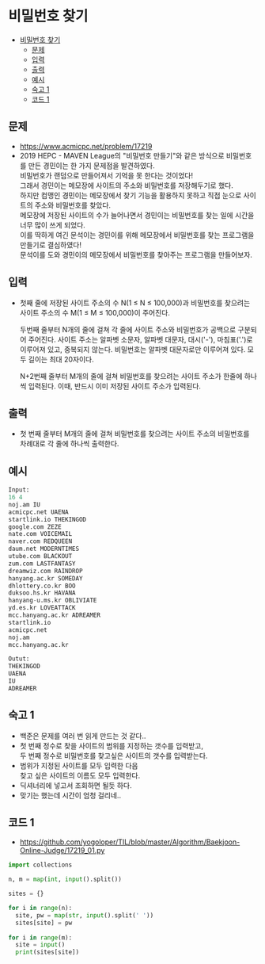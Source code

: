 # 비밀번호 찾기

<!-- TOC -->

- [비밀번호 찾기](#%EB%B9%84%EB%B0%80%EB%B2%88%ED%98%B8-%EC%B0%BE%EA%B8%B0)
  - [문제](#%EB%AC%B8%EC%A0%9C)
  - [입력](#%EC%9E%85%EB%A0%A5)
  - [출력](#%EC%B6%9C%EB%A0%A5)
  - [예시](#%EC%98%88%EC%8B%9C)
  - [숙고 1](#%EC%88%99%EA%B3%A0-1)
  - [코드 1](#%EC%BD%94%EB%93%9C-1)

<!-- /TOC -->

## 문제
- https://www.acmicpc.net/problem/17219
- 2019 HEPC - MAVEN League의 "비밀번호 만들기"와 같은 방식으로 비밀번호를 만든 경민이는 한 가지 문제점을 발견하였다.  
  비밀번호가 랜덤으로 만들어져서 기억을 못 한다는 것이었다!  
  그래서 경민이는 메모장에 사이트의 주소와 비밀번호를 저장해두기로 했다.  
  하지만 컴맹인 경민이는 메모장에서 찾기 기능을 활용하지 못하고 직접 눈으로 사이트의 주소와 비밀번호를 찾았다.  
  메모장에 저장된 사이트의 수가 늘어나면서 경민이는 비밀번호를 찾는 일에 시간을 너무 많이 쓰게 되었다.  
  이를 딱하게 여긴 문석이는 경민이를 위해 메모장에서 비밀번호를 찾는 프로그램을 만들기로 결심하였다!  
  문석이를 도와 경민이의 메모장에서 비밀번호를 찾아주는 프로그램을 만들어보자.

## 입력
- 첫째 줄에 저장된 사이트 주소의 수 N(1 ≤ N ≤ 100,000)과 비밀번호를 찾으려는 사이트 주소의 수 M(1 ≤ M ≤ 100,000)이 주어진다.

  두번째 줄부터 N개의 줄에 걸쳐 각 줄에 사이트 주소와 비밀번호가 공백으로 구분되어 주어진다. 사이트 주소는 알파벳 소문자, 알파벳 대문자, 대시('-'), 마침표('.')로 이루어져 있고, 중복되지 않는다. 비밀번호는 알파벳 대문자로만 이루어져 있다. 모두 길이는 최대 20자이다.

  N+2번째 줄부터 M개의 줄에 걸쳐 비밀번호를 찾으려는 사이트 주소가 한줄에 하나씩 입력된다. 이때, 반드시 이미 저장된 사이트 주소가 입력된다.

## 출력
- 첫 번째 줄부터 M개의 줄에 걸쳐 비밀번호를 찾으려는 사이트 주소의 비밀번호를 차례대로 각 줄에 하나씩 출력한다.

## 예시
``` python
Input:
16 4
noj.am IU
acmicpc.net UAENA
startlink.io THEKINGOD
google.com ZEZE
nate.com VOICEMAIL
naver.com REDQUEEN
daum.net MODERNTIMES
utube.com BLACKOUT
zum.com LASTFANTASY
dreamwiz.com RAINDROP
hanyang.ac.kr SOMEDAY
dhlottery.co.kr BOO
duksoo.hs.kr HAVANA
hanyang-u.ms.kr OBLIVIATE
yd.es.kr LOVEATTACK
mcc.hanyang.ac.kr ADREAMER
startlink.io
acmicpc.net
noj.am
mcc.hanyang.ac.kr

Outut:
THEKINGOD
UAENA
IU
ADREAMER
```

## 숙고 1
- 백준은 문제를 여러 번 읽게 만드는 것 같다..
- 첫 번째 정수로 찾을 사이트의 범위를 지정하는 갯수를 입력받고,  
  두 번째 정수로 비밀번호를 찾고싶은 사이트의 갯수를 입력받는다.  
- 범위가 지정된 사이트를 모두 입력한 다음  
  찾고 싶은 사이트의 이름도 모두 입력한다.
- 딕셔너리에 넣고서 조회하면 될듯 하다.
- 맞기는 했는데 시간이 엄청 걸리네..
## 코드 1
- https://github.com/yogoloper/TIL/blob/master/Algorithm/Baekjoon-Online-Judge/17219_01.py  
``` python
import collections

n, m = map(int, input().split())

sites = {}

for i in range(n):
  site, pw = map(str, input().split(' '))
  sites[site] = pw
 
for i in range(m):
  site = input()
  print(sites[site])
```
